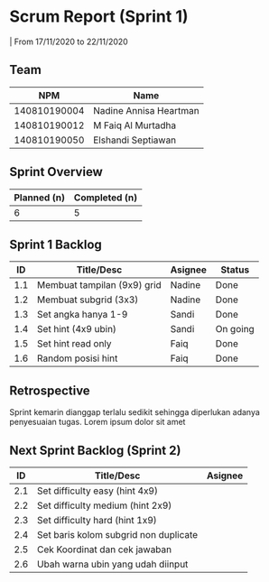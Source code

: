 # Scrum Report (Sprint 1)

| From 17/11/2020 to 22/11/2020

## Team

| NPM          | Name                   |
| ------------ | ---------------------- |
| 140810190004 | Nadine Annisa Heartman |
| 140810190012 | M Faiq Al Murtadha     |
| 140810190050 | Elshandi Septiawan     |

## Sprint Overview

| Planned (n) | Completed (n) |
| ----------- | ------------- |
| 6           | 5             |

## Sprint 1 Backlog

| ID  | Title/Desc                  | Asignee | Status   |
| --- | --------------------------- | ------- | -------- |
| 1.1 | Membuat tampilan (9x9) grid | Nadine  | Done     |
| 1.2 | Membuat subgrid (3x3)       | Nadine  | Done     |
| 1.3 | Set angka hanya 1-9         | Sandi   | Done     |
| 1.4 | Set hint (4x9 ubin)         | Sandi   | On going |
| 1.5 | Set hint read only          | Faiq    | Done     |
| 1.6 | Random posisi hint          | Faiq    | Done     |

## Retrospective

Sprint kemarin dianggap terlalu sedikit sehingga diperlukan adanya penyesuaian tugas. Lorem ipsum dolor sit amet

## Next Sprint Backlog (Sprint 2)

| ID  | Title/Desc                            | Asignee |
| --- | ------------------------------------- | ------- |
| 2.1 | Set difficulty easy (hint 4x9)        |         |
| 2.2 | Set difficulty medium (hint 2x9)      |         |
| 2.3 | Set difficulty hard (hint 1x9)        |         |
| 2.4 | Set baris kolom subgrid non duplicate |         |
| 2.5 | Cek Koordinat dan cek jawaban         |         |
| 2.6 | Ubah warna ubin yang udah diinput     |         |
